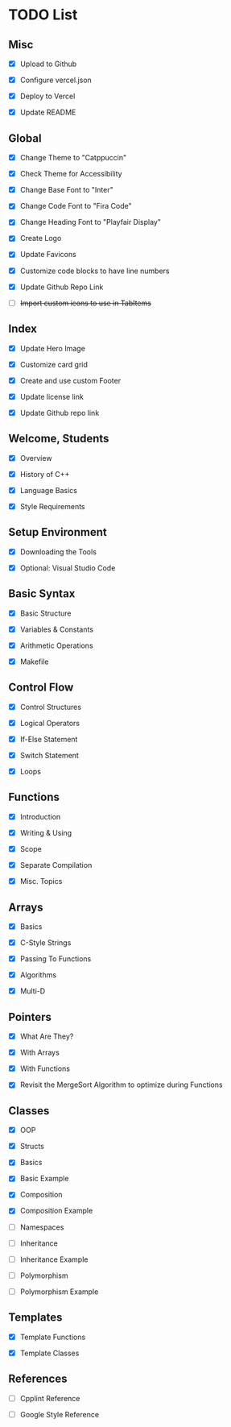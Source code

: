 # TODO List

## Misc

- [x] Upload to Github

- [x] Configure vercel.json

- [x] Deploy to Vercel

- [x] Update README

## Global

- [x] Change Theme to "Catppuccin"

- [x] Check Theme for Accessibility

- [x] Change Base Font to "Inter"

- [x] Change Code Font to "Fira Code"

- [x] Change Heading Font to "Playfair Display"

- [x] Create Logo

- [x] Update Favicons

- [x] Customize code blocks to have line numbers

- [x] Update Github Repo Link

- [ ] ~~Import custom icons to use in TabItems~~

## Index

- [x] Update Hero Image

- [x] Customize card grid

- [x] Create and use custom Footer

- [x] Update license link

- [x] Update Github repo link

## Welcome, Students

- [x] Overview

- [x] History of C++

- [x] Language Basics

- [x] Style Requirements

## Setup Environment

- [x] Downloading the Tools

- [x] Optional: Visual Studio Code

## Basic Syntax

- [x] Basic Structure

- [x] Variables & Constants

- [x] Arithmetic Operations

- [x] Makefile

## Control Flow

- [x] Control Structures

- [x] Logical Operators

- [x] If-Else Statement

- [x] Switch Statement

- [x] Loops

## Functions

- [x] Introduction

- [x] Writing & Using

- [x] Scope

- [x] Separate Compilation

- [x] Misc. Topics

## Arrays

- [x] Basics

- [x] C-Style Strings

- [x] Passing To Functions

- [x] Algorithms

- [x] Multi-D

## Pointers

- [x] What Are They?

- [x] With Arrays

- [x] With Functions

- [x] Revisit the MergeSort Algorithm to optimize during Functions

## Classes

- [x] OOP

- [x] Structs

- [x] Basics

- [x] Basic Example

- [x] Composition

- [x] Composition Example

- [ ] Namespaces

- [ ] Inheritance

- [ ] Inheritance Example

- [ ] Polymorphism

- [ ] Polymorphism Example

## Templates

- [x] Template Functions

- [x] Template Classes

## References

- [ ] Cpplint Reference

- [ ] Google Style Reference